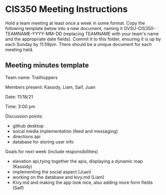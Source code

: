 # CIS350 Meeting Instructions

Hold a team meeting at least once a week in some format.  Copy the following template below into a new document, naming it GVSU-CIS350-TEAMNAME-YYYY-MM-DD (replacing TEAMNAME with your team's name and the appropriate date fields).  Commit it to this folder, ensuring it is up by each Sunday by 11:59pm.  There should be a unique document for each meeting held.

## Meeting minutes template

Team name: Trailhoppers

Members present: Kassidy, Liam, Saif, Juan

Date: 11/18/21

Time: 3:00 pm

Discussion points: 

* github desktop
* soical media implementation (feed and messaging)
* directions api
* database for storing user info

Goals for next week (include responsibilities)

* elevation api,tying together the apis, displaying a dynamic map (Kassidy)
* implementing the social aspect (Juan)
* working on the database and kivy.md (Liam)
* Kivy.md and making the app look nice, also adding more form fields (Saif)

